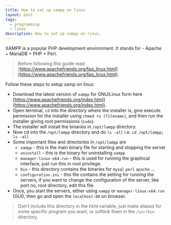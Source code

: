 ```yaml
---
title: How to set up xampp on linux
layout: post
tags: 
  - programming
  - linux
description: How to set up xampp on linux.
---
```


XAMPP is a popular PHP development environment. It stands for - Apache + MariaDB + PHP + Perl.

> Before following this guide read [https://www.apachefriends.org/faq_linux.html](https://www.apachefriends.org/faq_linux.html).

Follow these steps to setup xamp on linux:

- Download the latest version of `xampp` for GNU/Linux form here [https://www.apachefriends.org/index.html](https://www.apachefriends.org/index.html).
- Open terminal, `cd` into the directory where the installer is, give execute permission for the installer using `chmod +x [filename]`, and then run the installer giving root permissions (`sudo`).
- The installer will install the binaries in `/opt/lampp` directory.
- Now cd into the `/opt/lampp` directory and do `ls -all` i.e. `cd /opt/lampp; ls -all`
- Some important files and directories in `/opt/lampp` are
    - `xampp` - this is the main binary file for starting and stopping the server
    - `uninstall` - this is the binary for uninstalling `xampp`
    - `manager-linux-x64.run` - this is used for running the graphical interface, just run this in root privilege.
    - `bin` - this directory contains the binaries for `mysql` `perl` `apache` ...
    - `configuration.ini` - this file contains the setting for running the servers, if you want to change the configuration of the server, like port no, root directory, edit this file.
- Once, you start the servers, either using `xampp` or `manager-linux-x64.run` (GUI), then go and open the `localhost:80` on browser.

> Don't include this directory in the `PATH` variable, just make aliases for some specific program you want, or softlink them in the `/usr/bin` directory.

